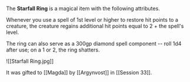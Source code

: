 The **Starfall Ring** is a magical item with the following attributes.

Whenever you use a spell of 1st level or higher to restore hit points to a creature, the creature regains additional hit points equal to 2 + the spell's level.

The ring can also serve as a 300gp diamond spell component -- roll 1d4 after use; on a 1 or 2, the ring shatters.

![[Starfall Ring.jpg]]

It was gifted to [[Magda]] by [[Argynvost]] in [[Session 33]].